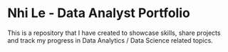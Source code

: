 # Nhi Le - Data Analyst Portfolio
This is a repository that I have created to showcase skills, share projects and track my progress in Data Analytics / Data Science related topics.
